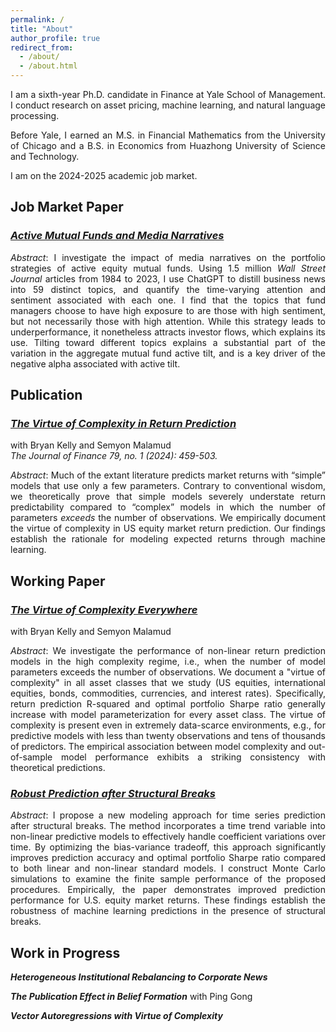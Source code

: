 ```yaml
---
permalink: /
title: "About"
author_profile: true
redirect_from: 
  - /about/
  - /about.html
---
```


<div style="text-align: justify;" markdown="1">

<!-- ## About             -->
I am a sixth-year Ph.D. candidate in Finance at Yale School of Management. I conduct research on asset pricing, machine learning, and natural language processing.

Before Yale, I earned an M.S. in Financial Mathematics from the University of Chicago and a B.S. in Economics from Huazhong University of Science and Technology.

I am on the 2024-2025 academic job market. 


<!-- ## Education               
- Ph.D. in Financial Economics, Yale University, 2019–2025 (Expectd), Advisor: Professor [Bryan Kelly](https://www.bryankellyacademic.org/)                  
- M.S. in Financial Mathematics, The University of Chicago, 2016–2017       
- B.A. in Economics, Huazhong University of Science and Technology, 2012 - 2016 -->

<!-- ## Work Experience
- Bloomberg LP       
    Data Scientist in Chief Technology Office, 2019   
- Sheffield Asset Management, L.L.C.      
    Quantitative Analyst, 2018   
- Booth School of Business, The University of Chicago         
    Research Assistant for Professor Dacheng Xiu, 2017 - 2019    -->

<!-- ## Awards
- Research Excellence Award, CIRF Lindner College of Business, 2022
- Best Paper Award, Hong Kong Conference for Fintech, AI, and Big Data in Business, 2022
- Travel Grant, Stanford Institute for Theoretical Economics (SITE), 2022
- Travel Grant, Wolfe Annual Global Quantitative and Macro Investment Conference, 2022                  
- Travel Grant, Adam Smith Workshop, 2022
- Graduate Fellowship, Yale, 2019 - 2024 -->

## Job Market Paper

### [*Active Mutual Funds and Media Narratives*]()

*Abstract*: I investigate the impact of media narratives on the portfolio strategies of active equity mutual funds. Using 1.5 million *Wall Street Journal* articles from 1984 to 2023, I use ChatGPT to distill business news into 59 distinct topics, and quantify the time-varying attention and sentiment associated with each one. I find that the topics that fund managers choose to have high exposure to are those with high sentiment, but not necessarily those with high attention. While this strategy leads to underperformance, it nonetheless attracts investor flows, which explains its use. Tilting toward different topics explains a substantial part of the variation in the aggregate mutual fund active tilt, and is a key driver of the negative alpha associated with active tilt.

## Publication

### [*The Virtue of Complexity in Return Prediction*](https://papers.ssrn.com/sol3/papers.cfm?abstract_id=3984925)    
with Bryan Kelly and Semyon Malamud  
*The Journal of Finance 79, no. 1 (2024): 459-503.*      

*Abstract*: Much of the extant literature predicts market returns with “simple” models that use only a few parameters. Contrary to conventional wisdom, we theoretically prove that simple models severely understate return predictability compared to “complex” models in which the number of parameters *exceeds* the number of observations. We empirically document the virtue of complexity in US equity market return prediction. Our findings establish the rationale for modeling expected returns through machine learning. 

<!-- My Presentations: 2022 Stanford Institute for Theoretical Economics (SITE) on ``New Frontiers in Asset Pricing''; 2022 SFS Cavalcade at University of North Carolina; 2022 WOLFE Annual Global Quantitative and Macro Investment Conference; 2022 China International Risk Forum (CIRF); 2022 Hong Kong Conference for Fintech, AI, and Big Data in Business; XXI Symposium at Paderborn University, Research Symposium on Finance and Economics (RSFE); EPFL; Yale -->

## Working Paper
### [*The Virtue of Complexity Everywhere*](https://papers.ssrn.com/sol3/papers.cfm?abstract_id=4166368)
with Bryan Kelly and Semyon Malamud     

*Abstract*: We investigate the performance of non-linear return prediction models in the high complexity regime, i.e., when the number of model parameters exceeds the number of observations. We document a "virtue of complexity" in all asset classes that we study (US equities, international equities, bonds, commodities, currencies, and interest rates). Specifically, return prediction R-squared and optimal portfolio Sharpe ratio generally increase with model parameterization for every asset class. The virtue of complexity is present even in extremely data-scarce environments, e.g., for predictive models with less than twenty observations and tens of thousands of predictors. The empirical association between model complexity and out-of-sample model performance exhibits a striking consistency with theoretical predictions.

### [*Robust Prediction after Structural Breaks*]()      
<!-- Solo-authored -->

*Abstract*: I propose a new modeling approach for time series prediction after structural breaks. The method incorporates a time trend variable into non-linear predictive models to effectively handle coefficient variations over time. By optimizing the bias-variance tradeoff, this approach significantly improves prediction accuracy and optimal portfolio Sharpe ratio compared to both linear and non-linear standard models. I construct Monte Carlo simulations to examine the finite sample performance of the proposed procedures. Empirically, the paper demonstrates improved prediction performance for U.S. equity market returns. These findings establish the robustness of machine learning predictions in the presence of structural breaks.


## Work in Progress

***Heterogeneous Institutional Rebalancing to Corporate News***

***The Publication Effect in Belief Formation***
with Ping Gong

***Vector Autoregressions with Virtue of Complexity***



<!-- ### *Monetary Policy Transmission Channel via News* -->


<!-- Teaching Experience  
------
Yale School of Management, Teaching Assistant
  - Empirical Asset Pricing: Professor Bryan Kelly (Ph.D., Fall 2021)    
  - Financial Econometrics and Machine Learning: Professor Bryan Kelly (MBA, Fall 2022, Fall 2023)

Service
------
- Discussion
  - 2022 “Does the Mad Money Show cause investors to go madly attentive?” (Kryzanowski and Rouhghalandari) at Research Symposium on Finance and Economics (RSFE)      
  - “E-commerce Livestream, Social Interaction, and Equity Returns” (Chang and Cong) at China International Risk Forum (CIRF)    
- Referee      
  - U.S. National Science Foundation (NSF)
  - Journal of Banking and Finance
  - Emerging Markets Review -->

<!-- Participation
------
- 2023 Deep Learning for Solving and Estimating Dynamic Models (DSE) Summer School
  - Ken Singleton Celebration at Stanford Graduate School of Business
- 2022 Adam Smith Asset Pricing Conference at INSEAD
  - Macro Finance Society Virtual Summer School
- 2021 NBER Entrepreneurship Research Boot Camp
  - NBER Economics of Artificial Intelligence (AI) Conference
- 2020 Princeton Financial Economics of Insurance Workshop -->


<!-- ## Contact
Email: kangying.zhou@yale.edu      
Tel: +1 (872)904-7871    
Yale School of Management, Ph.D. Suite           
165 Whitney Avenue               
New Haven, CT 06511              -->

<!-- , Advisor: Professor [Dacheng Xiu](https://dachxiu.chicagobooth.edu/)  -->


